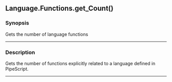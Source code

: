 Language.Functions.get_Count()
------------------------------

### Synopsis
Gets the number of language functions

---

### Description

Gets the number of functions explicitly related to a language defined in PipeScript.

---
